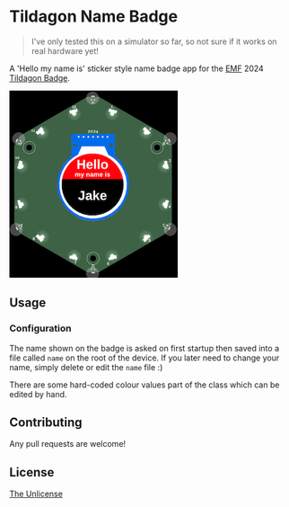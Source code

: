 # Tildagon Name Badge

> I've only tested this on a simulator so far, so not sure if it works on real hardware yet!

A 'Hello my name is' sticker style name badge app for the [EMF](https://emfcamp.org) 2024 [Tildagon Badge](https://tildagon.badge.emfcamp.org/).

![A screenshot of the name badge in the simulator](screenshot.png)

## Usage

### Configuration

The name shown on the badge is asked on first startup then saved into a file called `name` on the root of the device. If you later need to change your name, simply delete or edit the `name` file :)

There are some hard-coded colour values part of the class which can be edited by hand.

## Contributing

Any pull requests are welcome!

## License

[The Unlicense](https://unlicense.org/)

